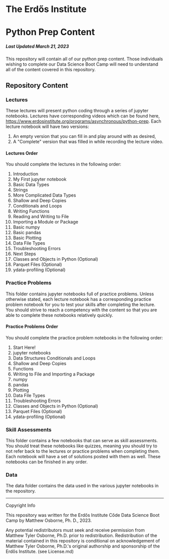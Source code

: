 # The Erdős Institute
# Python Prep Content
##### Last Updated March 21, 2023

This repository will contain all of our python prep content. Those individuals wishing to complete our Data Science Boot Camp will need to understand all of the content covered in this repository.

## Repository Content

### Lectures

These lectures will present python coding through a series of jupyter notebooks. Lectures have corresponding videos which can be found here, https://www.erdosinstitute.org/programs/asynchronous/python-prep. Each lecture notebook will have two versions:
1. An empty version that you can fill in and play around with as desired,
2. A "Complete" version that was filled in while recording the lecture video.

#### Lectures Order

You should complete the lectures in the following order:
1. Introduction
2. My First jupyter notebook
3. Basic Data Types
4. Strings
5. More Complicated Data Types
6. Shallow and Deep Copies
7. Conditionals and Loops
8. Writing Functions
9. Reading and Writing to File
10. Importing a Module or Package
11. Basic numpy
12. Basic pandas
13. Basic Plotting
14. Data File Types
15. Troubleshooting Errors
16. Next Steps
17. Classes and Objects in Python (Optional)
18. Parquet Files (Optional)
19. ydata-profiling (Optional)


### Practice Problems

This folder contains jupyter notebooks full of practice problems. Unless otherwise stated, each lecture notebook has a corresponding practice problem notebook for you to test your skills after completing the lecture. You should strive to reach a competency with the content so that you are able to complete these notebooks relatively quickly.

#### Practice Problems Order

You should complete the practice problem notebooks in the following order:
1. Start Here!
2. jupyter notebooks
3. Data Structures Conditionals and Loops
4. Shallow and Deep Copies
5. Functions
6. Writing to File and Importing a Package
7. numpy
8. pandas
9. Plotting
10. Data File Types
11. Troubleshooting Errors
12. Classes and Objects in Python (Optional)
13. Parquet Files (Optional)
14. ydata-profiling (Optional)

### Skill Assessments

This folder contains a few notebooks that can serve as skill assessments. You should treat these notebooks like quizzes, meaning you should try to not refer back to the lectures or practice problems when completing them. Each notebook will have a set of solutions posted with them as well. These notebooks can be finished in any order.

### Data

The data folder contains the data used in the various jupyter notebooks in the repository.

-------------------------
Copyright Info

This repository was written for the Erdős Institute Cőde Data Science Boot Camp by Matthew Osborne, Ph. D., 2023.

Any potential redistributors must seek and receive permission from Matthew Tyler Osborne, Ph.D. prior to redistribution. Redistribution of the material contained in this repository is conditional on acknowledgement of Matthew Tyler Osborne, Ph.D.'s original authorship and sponsorship of the Erdős Institute. (see License.md)

